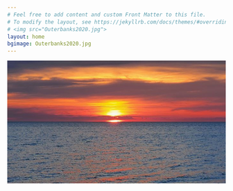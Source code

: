 ```yaml
---
# Feel free to add content and custom Front Matter to this file.
# To modify the layout, see https://jekyllrb.com/docs/themes/#overriding-theme-defaults
# <img src="Outerbanks2020.jpg">
layout: home
bgimage: Outerbanks2020.jpg
---
```


 <link rel="icon" type="/Blog/images/png" sizes="32x32" href="images/favico.ico">


![Alt text](images/Outerbanks2022.jpg "a title")

